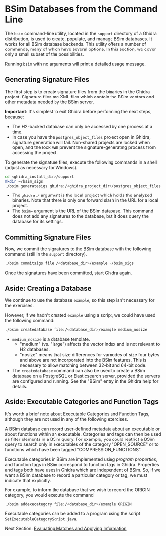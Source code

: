 # BSim Databases from the Command Line 

The ``bsim`` command-line utility, located in the ``support`` directory of a Ghidra distribution, is used to create, populate, and manage BSim databases.
It works for all BSim database backends.
This utility offers a number of commands, many of which have several options.
In this section, we cover only a small subset of the possibilities.  

Running ``bsim`` with no arguments will print a detailed usage message.
   
## Generating Signature Files

The first step is to create signature files from the binaries in the Ghidra project.
Signature files are XML files which contain the BSim vectors and other metadata needed by the BSim server.

**Important**: It's simplest to exit Ghidra before performing the next steps, because:
- The H2-backed database can only be accessed by one process at a time.
- In case you have the ``postgres_object_files`` project open in Ghidra, signature generation will fail.
  Non-shared projects are locked when open, and the lock will prevent the signature-generating process from accessing the project.

To generate the signature files, execute the following commands in a shell (adjust as necessary for Windows).

```bash
cd <ghidra_install_dir>/support
mkdir ~/bsim_sigs
./bsim generatesigs ghidra:/<ghidra_project_dir>/postgres_object_files bsim=file:/<database_dir>/example ~/bsim_sigs
```

-  The ``ghidra:/`` argument is the local project which holds the analyzed binaries.
Note that there is only one forward slash in the URL for a local project.
-  The ``bsim=`` argument is the URL of the BSim database.
This command does not add any signatures to the database, but it does query the database for its settings.

## Committing Signature Files

Now, we commit the signatures to the BSim database with the following command (still in the ``support`` directory).

```bash
./bsim commitsigs file:/<database_dir>/example ~/bsim_sigs 
```

Once the signatures have been committed, start Ghidra again.

## Aside: Creating a Database

We continue to use the database ``example``, so this step isn't necessary for the exercises.

However, if we hadn't created ``example`` using a script, we could have used the following command:

```bash
./bsim createdatabase file:/<database_dir>/example medium_nosize
```
- ``medium_nosize`` is a database template. 
    - "medium" (vs. "large") affects the vector index and is not relevant to H2 databases.  
    - "nosize" means that size differences for varnodes of size four bytes and above are not incorporated into the BSim features.
    This is necessary to allow matching between 32-bit and 64-bit code.
- The ``createdatabase`` command can also be used to create a BSim database on a PostgreSQL or Elasticsearch server, provided the servers are configured and running. 
See the "BSim" entry in the Ghidra help for details.

## Aside: Executable Categories and Function Tags

It's worth a brief note about Executable Categories and Function Tags, although they are not used in any of the following exercises.

A BSim database can record user-defined metadata about an executable or about functions within an executable.
Categories and tags can then be used as filter elements in a BSim query.
For example, you could restrict a BSim query to search only in executables of the category "OPEN_SOURCE" or to functions which have been tagged "COMPRESSION_FUNCTIONS".  

Executable categories in BSim are implemented using *program properties*, and function tags in BSim correspond to function tags in Ghidra. Properties and tags both have uses in Ghidra which are independent of BSim.
So, if we want a BSim database to record a particular category or tag, we must indicate that explicitly.

For example, to inform the database that we wish to record the ORIGIN category, you would execute the command

```bash
./bsim addexecategory file:/<database_dir>/example ORIGIN
```

Executable categories can be added to a program using the script ``SetExecutableCategoryScript.java``.

Next Section: [Evaluating Matches and Applying Information](BSimTutorial_Evaluating_Matches.md)
